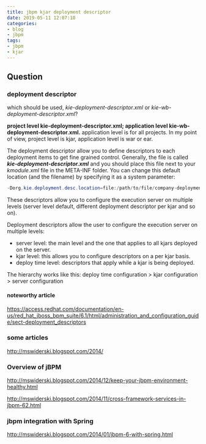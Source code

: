 ```yaml
---
title: jbpm kjar deployment descriptor
date: 2019-05-11 12:07:10
categories:
- blog
- jbpm
tags: 
- jbpm
- kjar
---
```

## Question
### deployment descriptor
which should be used, _kie-deployment-descriptor.xml_ or _kie-wb-deployment-descriptor.xml_?

<!--more-->

**project level kie-deployment-descriptor.xml; application level kie-wb-deployment-descriptor.xml.** application level is for all projects. In my point of view, project level is kjar, application level is war or ear.

The deployment descriptor allow you to define descriptors to each deployment items to get fine grained control. Generally, the file is called *__kie-deployment-descriptor.xml__* and you should place this file next to your *kmodule.xml* file in the META-INF folder. You can change this default location (and the filename) by specifying it as a system parameter:
```java
-Dorg.kie.deployment.desc.location=file:/path/to/file/company-deployment-descriptor.xml
```
These descriptors allow you to configure the execution server on multiple levels (server level default, different deployment descriptor per kjar and so on). 

Deployment descriptors allow the user to configure the execution server on multiple levels:
- server level: the main level and the one that applies to all kjars deployed on the server.
- kjar level: this allows you to configure descriptors on a per kjar basis.
- deploy time level: descriptors that apply while a kjar is being deployed.

The hierarchy works like this: deploy time configuration > kjar configuration > server configuration

#### noteworthy article
https://access.redhat.com/documentation/en-us/red_hat_jboss_bpm_suite/6.1/html/administration_and_configuration_guide/sect-deployment_descriptors

### some articles
http://mswiderski.blogspot.com/2014/

### Overview of jBPM

http://mswiderski.blogspot.com/2014/12/keep-your-jbpm-environment-healthy.html

http://mswiderski.blogspot.com/2014/11/cross-framework-services-in-jbpm-62.html

### jbpm integration with Spring

http://mswiderski.blogspot.com/2014/01/jbpm-6-with-spring.html
